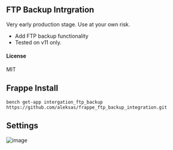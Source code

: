 ## FTP Backup Intrgration

Very early production stage. Use at your own risk.

- Add FTP backup functionality
- Tested  on v11 only.


#### License

MIT

## Frappe Install
`bench get-app intergation_ftp_backup https://github.com/aleksas/frappe_ftp_backup_integration.git`

## Settings 

![image](https://user-images.githubusercontent.com/594470/68489590-161f2300-0250-11ea-9376-09100aac07e1.png)
